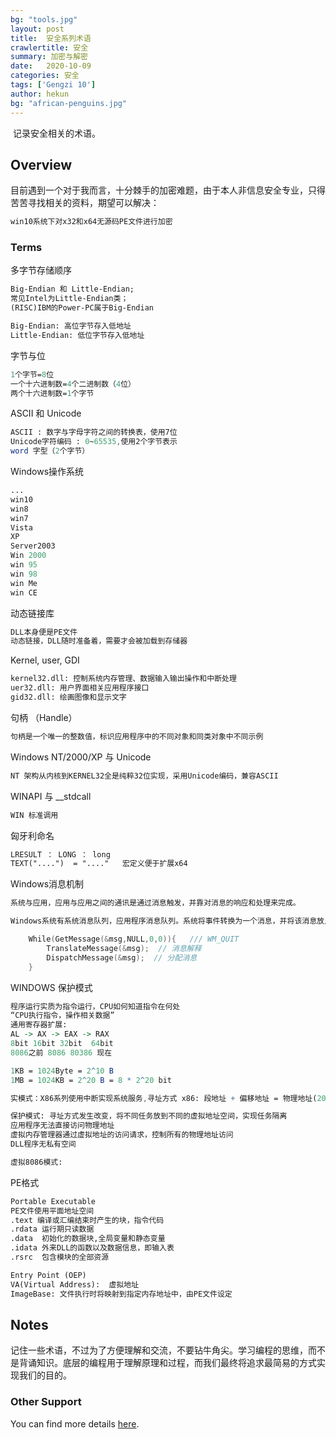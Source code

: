 ```yaml
---
bg: "tools.jpg"
layout: post
title:  安全系列术语
crawlertitle: 安全
summary: 加密与解密
date:   2020-10-09
categories: 安全
tags: ['Gengzi 10']
author: hekun
bg: "african-penguins.jpg"
---
```


​    记录安全相关的术语。

## Overview

目前遇到一个对于我而言，十分棘手的加密难题，由于本人非信息安全专业，只得苦苦寻找相关的资料，期望可以解决：

```txt
win10系统下对x32和x64无源码PE文件进行加密
```

### Terms

多字节存储顺序

```txt
Big-Endian 和 Little-Endian; 
常见Intel为Little-Endian类；
(RISC)IBM的Power-PC属于Big-Endian

Big-Endian: 高位字节存入低地址
Little-Endian: 低位字节存入低地址
```

字节与位

```mathematica
1个字节=8位
一个十六进制数=4个二进制数（4位）
两个十六进制数=1个字节
```

ASCII 和 Unicode

```mathematica
ASCII : 数字与字母字符之间的转换表，使用7位
Unicode字符编码 : 0~65535,使用2个字节表示
word 字型（2个字节）
```

Windows操作系统

```mathematica
...
win10
win8
win7
Vista
XP
Server2003
Win 2000
win 95
win 98
win Me
win CE
```

动态链接库

```mathematica
DLL本身便是PE文件
动态链接，DLL随时准备着，需要才会被加载到存储器
```

Kernel, user, GDI

```txt
kernel32.dll: 控制系统内存管理、数据输入输出操作和中断处理
uer32.dll: 用户界面相关应用程序接口
gid32.dll: 绘画图像和显示文字
```

句柄 （Handle）

```txt
句柄是一个唯一的整数值，标识应用程序中的不同对象和同类对象中不同示例
```

Windows NT/2000/XP 与 Unicode

```txt
NT 架构从内核到KERNEL32全是纯粹32位实现，采用Unicode编码，兼容ASCII
```

WINAPI 与 __stdcall

```txt
WIN 标准调用
```

匈牙利命名

```txt
LRESULT ： LONG ： long
TEXT("....")  = "...."   宏定义便于扩展x64
```

Windows消息机制

```c++
系统与应用，应用与应用之间的通讯是通过消息触发，并靠对消息的响应和处理来完成。

Windows系统有系统消息队列，应用程序消息队列。系统将事件转换为一个消息，并将该消息放入程序的消息队列，程序通过执行一块为消息循环的程序代码从消息队列中取出消息。

    While(GetMessage(&msg,NULL,0,0)){   /// WM_QUIT
    	TranslateMessage(&msg);  // 消息解释
    	DispatchMessage(&msg);  // 分配消息
	}
```

WINDOWS 保护模式

```mathematica
程序运行实质为指令运行，CPU如何知道指令在何处
“CPU执行指令，操作相关数据”
通用寄存器扩展:
AL -> AX -> EAX -> RAX
8bit 16bit 32bit  64bit
8086之前 8086 80386 现在

1KB = 1024Byte = 2^10 B
1MB = 1024KB = 2^20 B = 8 * 2^20 bit

实模式：X86系列使用中断实现系统服务,寻址方式 x86: 段地址 + 偏移地址 = 物理地址(20bit)

保护模式: 寻址方式发生改变，将不同任务放到不同的虚拟地址空间，实现任务隔离
应用程序无法直接访问物理地址
虚拟内存管理器通过虚拟地址的访问请求，控制所有的物理地址访问
DLL程序无私有空间

虚拟8086模式: 
```

PE格式

```txt
Portable Executable
PE文件使用平面地址空间
.text 编译或汇编结束时产生的块，指令代码
.rdata 运行期只读数据
.data  初始化的数据块,全局变量和静态变量
.idata 外来DLL的函数以及数据信息，即输入表
.rsrc  包含模块的全部资源

Entry Point (OEP)
VA(Virtual Address):  虚拟地址
ImageBase: 文件执行时将映射到指定内存地址中，由PE文件设定
```



## Notes

记住一些术语，不过为了方便理解和交流，不要钻牛角尖。学习编程的思维，而不是背诵知识。底层的编程用于理解原理和过程，而我们最终将追求最简易的方式实现我们的目的。

### Other Support

You can find more details [here]( https://ilovefishc.com/ ).